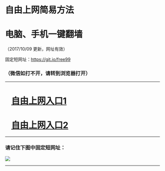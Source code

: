 ﻿# 自由上网简易方法

# 电脑、手机一键翻墙

（2017/10/09 更新，网址有效）

固定短网址：https://git.io/free99

### （微信如打不开，请转到浏览器打开）


***





# &nbsp;&nbsp; <a href="http://ft2398028307.fwq-tz-1001.info/fwqtz01.html?t=100900131685 " target="_blank">自由上网入口1</a>
# &nbsp;&nbsp; <a href="http://ft1723019843.fwq-tz-1002.info/fwqtz02.html?t=100900123489 " target="_blank">自由上网入口2</a>
***

### 请记住下图中固定短网址：

<img src="https://s3-us-west-2.amazonaws.com/fwq-1001/yjfq-20170905okok.png" /> 


***

